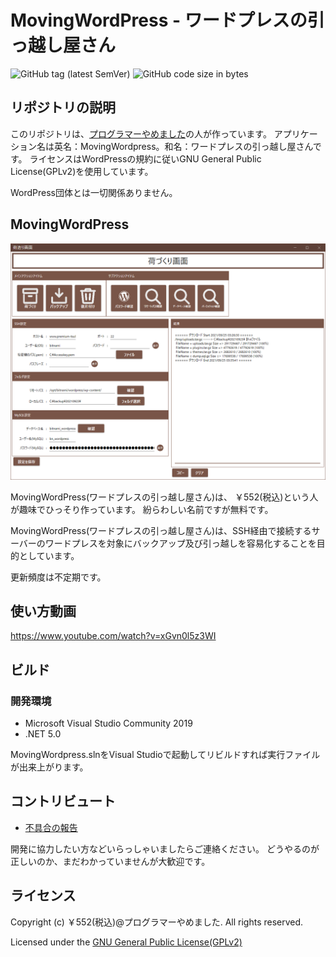 # MovingWordPress - ワードプレスの引っ越し屋さん
![GitHub tag (latest SemVer)](https://img.shields.io/github/v/tag/zeikomi552/MovingWordpress)
![GitHub code size in bytes](https://img.shields.io/github/languages/code-size/zeikomi552/MovingWordPress)
## リポジトリの説明

このリポジトリは、[プログラマーやめました](https://www.premium-tsubu-hero.net/)の人が作っています。
アプリケーション名は英名：MovingWordpress。和名：ワードプレスの引っ越し屋さんです。
ライセンスはWordPressの規約に従いGNU General Public License(GPLv2)を使用しています。

WordPress団体とは一切関係ありません。

## MovingWordPress

![](img-movingwordpress/movingwordpress-01.png)

MovingWordPress(ワードプレスの引っ越し屋さん)は、
￥552(税込)という人が趣味でひっそり作っています。
紛らわしい名前ですが無料です。

MovingWordPress(ワードプレスの引っ越し屋さん)は、SSH経由で接続するサーバーのワードプレスを対象にバックアップ及び引っ越しを容易化することを目的としています。

更新頻度は不定期です。

## 使い方動画

https://www.youtube.com/watch?v=xGvn0l5z3WI

## ビルド

### 開発環境
- Microsoft Visual Studio Community 2019
- .NET 5.0

MovingWordpress.slnをVisual Studioで起動してリビルドすれば実行ファイルが出来上がります。

## コントリビュート

- [不具合の報告](https://github.com/zeikomi552/MovingWordpress/issues)

開発に協力したい方などいらっしゃいましたらご連絡ください。
どうやるのが正しいのか、まだわかっていませんが大歓迎です。



## ライセンス

Copyright (c) ￥552(税込)@プログラマーやめました. All rights reserved.

Licensed under the [GNU General Public License(GPLv2)](https://github.com/zeikomi552/MovingWordpress/blob/main/LICENSE)
